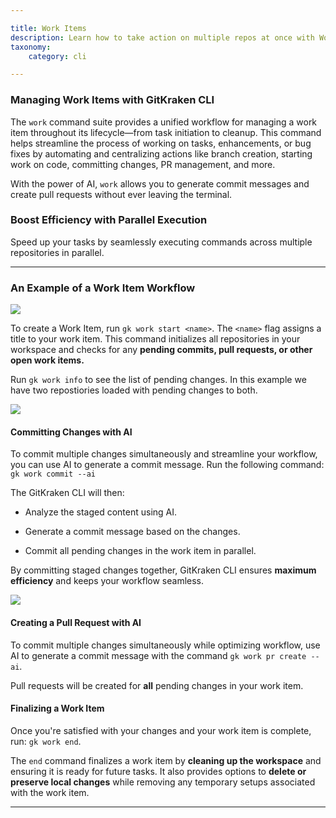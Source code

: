 ```yaml
---

title: Work Items
description: Learn how to take action on multiple repos at once with Work Items.
taxonomy:
    category: cli

---
```



### Managing Work Items with GitKraken CLI

The `work` command suite provides a unified workflow for managing a work item throughout its lifecycle—from task initiation to cleanup. This command helps streamline the process of working on tasks, enhancements, or bug fixes by automating and centralizing actions like branch creation, starting work on code, committing changes, PR management, and more.

With the power of AI, `work` allows you to generate commit messages and create pull requests without ever leaving the terminal.

### Boost Efficiency with Parallel Execution

Speed up your tasks by seamlessly executing commands across multiple repositories in parallel.

***

### An Example of a Work Item Workflow

<img src="/wp-content/uploads/gk-cli-work.png" class="img-bordered img-responsive center">

To create a Work Item, run `gk work start <name>`. The `<name>` flag assigns a title to your work item. This command initializes all repositories in your workspace and checks for any **pending commits, pull requests, or other open work items.**

Run `gk work info` to see the list of pending changes. In this example we have two repostiories loaded with pending changes to both. 

<img src="/wp-content/uploads/gk-cli-w-info.png" class="img-bordered img-responsive center">

#### Committing Changes with AI

To commit multiple changes simultaneously and streamline your workflow, you can use AI to generate a commit message. Run the following command: `gk work commit --ai`

The GitKraken CLI will then:

* Analyze the staged content using AI.

* Generate a commit message based on the changes.

* Commit all pending changes in the work item in parallel.

By committing staged changes together, GitKraken CLI ensures **maximum efficiency** and keeps your workflow seamless.

<img src="/wp-content/uploads/gk-cli-w-commit.png" class="img-bordered img-responsive center">

#### Creating a Pull Request with AI

To commit multiple changes simultaneously while optimizing workflow, use AI to generate a commit message with the command `gk work pr create --ai`. 

Pull requests will be created for **all** pending changes in your work item. 

#### Finalizing a Work Item

Once you're satisfied with your changes and your work item is complete, run: `gk work end`. 

The `end` command finalizes a work item by **cleaning up the workspace** and ensuring it is ready for future tasks. It also provides options to **delete or preserve local changes** while removing any temporary setups associated with the work item.

***
